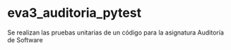 # eva3_auditoria_pytest
Se realizan las pruebas unitarias de un código para la asignatura Auditoría de Software
